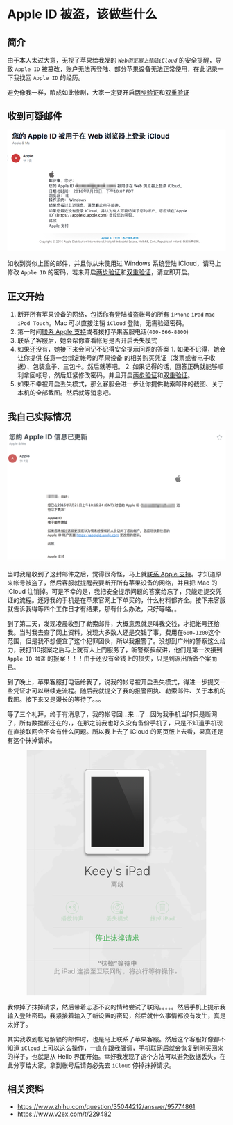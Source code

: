 # Apple ID 被盗，该做些什么

## 简介

由于本人太过大意，无视了苹果给我发的 *`Web浏览器上登陆iCloud`* 的安全提醒，导致 `Apple ID` 被篡改，账户无法再登陆、部分苹果设备无法正常使用，在此记录一下我找回 `Apple ID` 的经历。

避免像我一样，酿成如此惨剧，大家一定要开启[两步验证](https://support.apple.com/zh-cn/HT204152)和[双重验证](https://support.apple.com/zh-cn/HT204915)

## 收到可疑邮件

<p align="center">
  <img src="src/01.png" />
</p>

如收到类似上图的邮件，并且你从未使用过 Windows 系统登陆 iCloud，请马上修改 `Apple ID` 的密码，若未开启[两步验证](https://support.apple.com/zh-cn/HT204152)和[双重验证](https://support.apple.com/zh-cn/HT204915)，请立即开启。

## 正文开始

1. 断开所有苹果设备的网络，包括你有登陆被盗帐号的所有 `iPhone` `iPad` `Mac` `iPod Touch`。Mac 可以直接注销 `iCloud` 登陆，无需验证密码。
2. 第一时间[联系 Apple 支持](https://getsupport.apple.com/)或者拨打苹果客服电话(`400-666-8800`)
3. 联系了客服后，她会帮你查看帐号是否开启丢失模式
  1. 如果还没有，她接下来会问记不记得安全提示问题的答案
    1. 如果不记得，她会让你提供 任意一台绑定帐号的苹果设备 的相关购买凭证（发票或者电子收据）、包装盒子、三包卡。然后就等吧。
    2. 如果记得的话，回答正确就能够顺利拿回帐号，然后赶紧修改密码，并且开启[两步验证](https://support.apple.com/zh-cn/HT204152)和[双重验证](https://support.apple.com/zh-cn/HT204915)。
  2. 如果不幸被开启丢失模式，那么客服会进一步让你提供勒索邮件的截图、关于本机的全部截图。然后就等消息吧。

## 我自己实际情况

<p align="center">
  <img src="src/02.png" />
</p>

当时我是收到了这封邮件之后，觉得很奇怪，马上就[联系 Apple 支持](https://getsupport.apple.com/)。才知道原来帐号被盗了，然后客服就提醒我要断开所有苹果设备的网络，并且把 Mac 的 iCloud 注销掉。可是不幸的是，我把安全提示问题的答案给忘了，只能走提交凭证的流程。还好我的手机是在苹果官网上下单买的，什么材料都齐全。接下来客服就告诉我得等四个工作日才有结果，那有什么办法，只好等咯。。

到了第二天，发现凌晨收到了勒索邮件，大概意思就是叫我交钱，才把帐号还给我。当时我去查了网上资料，发现大多数人还是交钱了事，费用在`600-1200`这个范围，但是我不想便宜了这个犯罪团伙，所以我报警了。没想到广州的警察这么给力，我打110报案之后马上就有人上门服务了，听警察叔叔讲，他们是第一次接到 `Apple ID 被盗` 的报案！！！由于还没有金钱上的损失，只是到派出所备个案而已。

到了晚上，苹果客服打电话给我了，说我的帐号被开启丢失模式，得进一步提交一些凭证才可以继续走流程。随后我就提交了我的报警回执、勒索邮件、关于本机的截图。接下来又是漫长的等待了。。。

等了三个礼拜，终于有消息了，我的帐号回...来...了...因为我手机当时只是断网了，所有数据都还在的，，在那之前我也好久没有备份手机了，只是不知道手机现在直接联网会不会有什么问题。所以我上去了 iCloud 的网页版上去看，果真还是有这个抹掉请求。

<p align="center">
  <img src="src/03.png" />
</p>

我停掉了抹掉请求，然后带着忐忑不安的情绪尝试了联网。。。。。然后手机上提示我输入登陆密码，我紧接着输入了新设置的密码，然后就什么事情都没有发生，真是太好了。

其实我收到帐号解锁的邮件时，也是马上联系了苹果客服。然后这个客服好像都不知道 `iCloud` 上可以这么操作，一直在跟我强调，手机联网后就会恢复到刚买回来的样子，也就是从 Hello 界面开始。幸好我发现了这个方法可以避免数据丢失，在此分享给大家，拿到帐号后请务必先去 `iCloud` 停掉抹掉请求。

## 相关资料

* https://www.zhihu.com/question/35044212/answer/95774861
* https://www.v2ex.com/t/229482
